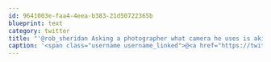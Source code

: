 ```yaml
---
id: 9641003e-faa4-4eea-b383-21d50722365b
blueprint: text
category: twitter
title: "'@rob_sheridan Asking a photographer what camera he uses is akin to asking a chef about his pots.The skills you've developed can't be bought."
caption: '<span class="username username_linked">@<a href="https://twitter.com/rob_sheridan" title="Rob Sheridan (Parody)">rob_sheridan</a></span> Asking a photographer what camera he uses is akin to asking a chef about his pots.The skills you''ve developed can''t be bought.'
---
```

